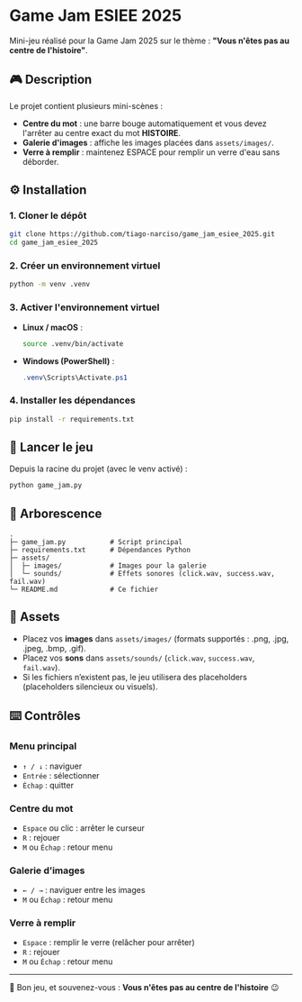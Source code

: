 # Game Jam ESIEE 2025

Mini-jeu réalisé pour la Game Jam 2025 sur le thème : **"Vous n'êtes pas au centre de l'histoire"**.

## 🎮 Description
Le projet contient plusieurs mini-scènes :
- **Centre du mot** : une barre bouge automatiquement et vous devez l'arrêter au centre exact du mot **HISTOIRE**.
- **Galerie d'images** : affiche les images placées dans `assets/images/`.
- **Verre à remplir** : maintenez ESPACE pour remplir un verre d'eau sans déborder.

## ⚙️ Installation
### 1. Cloner le dépôt
```bash
git clone https://github.com/tiago-narciso/game_jam_esiee_2025.git
cd game_jam_esiee_2025
```

### 2. Créer un environnement virtuel
```bash
python -m venv .venv
```

### 3. Activer l'environnement virtuel
- **Linux / macOS** :
  ```bash
  source .venv/bin/activate
  ```
- **Windows (PowerShell)** :
  ```powershell
  .venv\Scripts\Activate.ps1
  ```

### 4. Installer les dépendances
```bash
pip install -r requirements.txt
```

## 🚀 Lancer le jeu
Depuis la racine du projet (avec le venv activé) :
```bash
python game_jam.py
```

## 📂 Arborescence
```text
.
├─ game_jam.py           # Script principal
├─ requirements.txt      # Dépendances Python
├─ assets/
│  ├─ images/            # Images pour la galerie
│  └─ sounds/            # Effets sonores (click.wav, success.wav, fail.wav)
└─ README.md             # Ce fichier
```

## 🎵 Assets
- Placez vos **images** dans `assets/images/` (formats supportés : .png, .jpg, .jpeg, .bmp, .gif).
- Placez vos **sons** dans `assets/sounds/` (`click.wav`, `success.wav`, `fail.wav`).
- Si les fichiers n’existent pas, le jeu utilisera des placeholders (placeholders silencieux ou visuels).

## ⌨️ Contrôles
### Menu principal
- `↑ / ↓` : naviguer
- `Entrée` : sélectionner
- `Échap` : quitter

### Centre du mot
- `Espace` ou clic : arrêter le curseur
- `R` : rejouer
- `M` ou `Échap` : retour menu

### Galerie d’images
- `← / →` : naviguer entre les images
- `M` ou `Échap` : retour menu

### Verre à remplir
- `Espace` : remplir le verre (relâcher pour arrêter)
- `R` : rejouer
- `M` ou `Échap` : retour menu

---

👾 Bon jeu, et souvenez-vous : **Vous n'êtes pas au centre de l'histoire** 😉